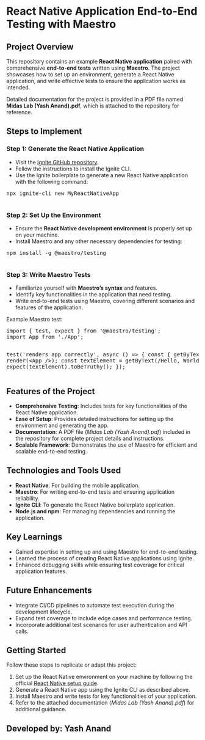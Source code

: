 <h1>React Native Application End-to-End Testing with Maestro</h1>

  <h2>Project Overview</h2>
    <p>
        This repository contains an example <strong>React Native application</strong> paired with comprehensive <strong>end-to-end tests</strong> written using <strong>Maestro</strong>. The project showcases how to set up an environment, generate a React Native application, and write effective tests to ensure the application works as intended. 
    </p>
    <p>
        Detailed documentation for the project is provided in a PDF file named <strong>Midas Lab (Yash Anand).pdf</strong>, which is attached to the repository for reference.
    </p>

  <h2>Steps to Implement</h2>
    <h3>Step 1: Generate the React Native Application</h3>
    <ul>
        <li>Visit the <a href="https://github.com/infinitered/ignite" target="_blank">Ignite GitHub repository</a>.</li>
        <li>Follow the instructions to install the Ignite CLI.</li>
        <li>Use the Ignite boilerplate to generate a new React Native application with the following command:</li>
    </ul>
    <pre>
npx ignite-cli new MyReactNativeApp
    </pre>
    <h3>Step 2: Set Up the Environment</h3>
    <ul>
        <li>Ensure the <strong>React Native development environment</strong> is properly set up on your machine.</li>
        <li>Install Maestro and any other necessary dependencies for testing:</li>
    </ul>
    <pre>
npm install -g @maestro/testing
    </pre>
    <h3>Step 3: Write Maestro Tests</h3>
    <ul>
        <li>Familiarize yourself with <strong>Maestro’s syntax</strong> and features.</li>
        <li>Identify key functionalities in the application that need testing.</li>
        <li>Write end-to-end tests using Maestro, covering different scenarios and features of the application.</li>
    </ul>
    <p>Example Maestro test:</p>
    <pre>
import { test, expect } from '@maestro/testing';
import App from './App';

test('renders app correctly', async () => {
    const { getByText } = render(&lt;App /&gt;);
    const textElement = getByText(/Hello, World!/i);
    expect(textElement).toBeTruthy();
});
    </pre>
    <h2>Features of the Project</h2>
    <ul>
        <li><strong>Comprehensive Testing</strong>: Includes tests for key functionalities of the React Native application.</li>
        <li><strong>Ease of Setup</strong>: Provides detailed instructions for setting up the environment and generating the app.</li>
        <li><strong>Documentation</strong>: A PDF file (<em>Midas Lab (Yash Anand).pdf</em>) included in the repository for complete project details and instructions.</li>
        <li><strong>Scalable Framework</strong>: Demonstrates the use of Maestro for efficient and scalable end-to-end testing.</li>
    </ul>
    <h2>Technologies and Tools Used</h2>
    <ul>
        <li><strong>React Native</strong>: For building the mobile application.</li>
        <li><strong>Maestro</strong>: For writing end-to-end tests and ensuring application reliability.</li>
        <li><strong>Ignite CLI</strong>: To generate the React Native boilerplate application.</li>
        <li><strong>Node.js and npm</strong>: For managing dependencies and running the application.</li>
    </ul>
    <h2>Key Learnings</h2>
    <ul>
        <li>Gained expertise in setting up and using Maestro for end-to-end testing.</li>
        <li>Learned the process of creating React Native applications using Ignite.</li>
        <li>Enhanced debugging skills while ensuring test coverage for critical application features.</li>
    </ul>
    <h2>Future Enhancements</h2>
    <ul>
        <li>Integrate CI/CD pipelines to automate test execution during the development lifecycle.</li>
        <li>Expand test coverage to include edge cases and performance testing.</li>
        <li>Incorporate additional test scenarios for user authentication and API calls.</li>
    </ul>
    <h2>Getting Started</h2>
    <p>Follow these steps to replicate or adapt this project:</p>
    <ol>
        <li>Set up the React Native environment on your machine by following the official <a href="https://reactnative.dev/docs/environment-setup" target="_blank">React Native setup guide</a>.</li>
        <li>Generate a React Native app using the Ignite CLI as described above.</li>
        <li>Install Maestro and write tests for key functionalities of your application.</li>
        <li>Refer to the attached documentation (<em>Midas Lab (Yash Anand).pdf</em>) for additional guidance.</li>
    </ol>

  <h2> Developed by: Yash Anand</h2> 
